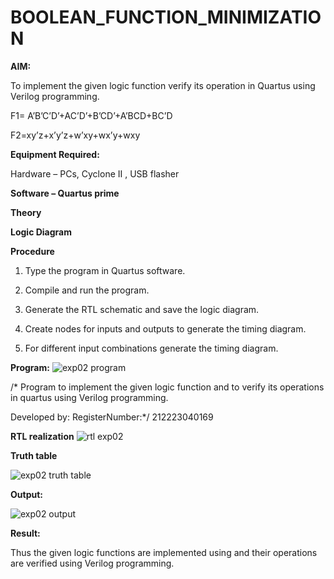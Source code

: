 # BOOLEAN_FUNCTION_MINIMIZATION

**AIM:**

To implement the given logic function verify its operation in Quartus using Verilog programming.

F1= A’B’C’D’+AC’D’+B’CD’+A’BCD+BC’D 

F2=xy’z+x’y’z+w’xy+wx’y+wxy

**Equipment Required:**

Hardware – PCs, Cyclone II , USB flasher

**Software – Quartus prime**

**Theory**

**Logic Diagram**

**Procedure**

1.	Type the program in Quartus software.

2.	Compile and run the program.

3.	Generate the RTL schematic and save the logic diagram.

4.	Create nodes for inputs and outputs to generate the timing diagram.

5.	For different input combinations generate the timing diagram.


**Program:**
![exp02 program](https://github.com/Revathikuppan/BOOLEAN_FUNCTION_MINIMIZATION/assets/144870694/f502656e-e56e-442c-a293-4a3393f8c8b7)

/* Program to implement the given logic function and to verify its operations in quartus using Verilog programming. 

Developed by: RegisterNumber:*/ 212223040169


**RTL realization**
![rtl exp02](https://github.com/Revathikuppan/BOOLEAN_FUNCTION_MINIMIZATION/assets/144870694/b809f382-aa07-43ab-9e56-37aef338d9ba)

**Truth table**

![exp02 truth table](https://github.com/Revathikuppan/BOOLEAN_FUNCTION_MINIMIZATION/assets/144870694/e4de86cc-c515-4084-b7a8-eb7619dee81c)

**Output:**


![exp02 output](https://github.com/Revathikuppan/BOOLEAN_FUNCTION_MINIMIZATION/assets/144870694/690b0cb7-8bd0-4017-8c81-232976673997)



**Result:**

Thus the given logic functions are implemented using and their operations are verified using Verilog programming.

